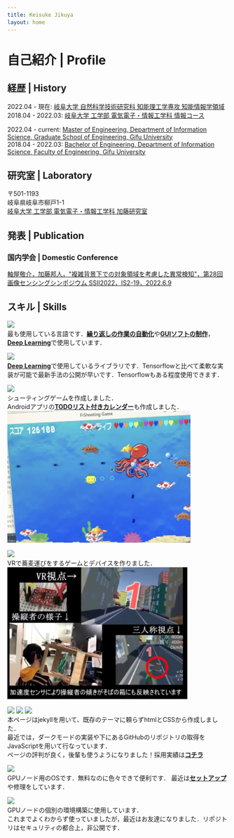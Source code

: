 ```yaml
---
title: Keisuke Jikuya
layout: home
---
```

<head>
  <style>
    .bachelor:hover {
      color: #365CA3;
    }

    .labo:hover {
      color: #FF5126;
    }

    .other:hover {
      color: #42b983;
    }
  </style>
</head>

<a id="Profile"></a>
# 自己紹介 | Profile

## 経歴 | History
2022.04 - 現在: <a href="http://gnst.gifu-u.ac.jp/intellscieng/" class="master" target="_blank">岐阜大学 自然科学技術研究科 知能理工学専攻 知能情報学領域</a>  
2018.04 - 2022.03: <a href="http://www.eng.gifu-u.ac.jp/jyouhou/" class="bachelor" target="_blank">岐阜大学 工学部 電気電子・情報工学科 情報コース</a>  

2022.04 - current: <a href="http://gnst.gifu-u.ac.jp/intellscieng/" class="master" target="_blank">Master of Engineering, Department of Information Science, Graduate School of Engineering, Gifu University</a>  
2018.04 - 2022.03: <a href="http://www.eng.gifu-u.ac.jp/jyouhou/" class="bachelor" target="_blank">Bachelor of Engineering. Department of Information Science, Faculty of Engineering, Gifu University</a>   

## 研究室 | Laboratory
〒501-1193  
岐阜県岐阜市柳戸1-1  
<a href="http://www.cv.info.gifu-u.ac.jp/" class="labo" target="_blank">岐阜大学 工学部 電気電子・情報工学科 加藤研究室</a>

## 発表 | Publication
### 国内学会 | Domestic Conference
<a href="https://confit.atlas.jp/guide/event/ssii2022/subject/IS2-19/tables?cryptoId=" class="other" target="_blank"><u>軸屋敬介</u>，加藤邦人，"複雑背景下での対象領域を考慮した異常検知"，第28回画像センシングシンポジウム SSII2022，IS2-19，2022.6.9</a>

## スキル | Skills
![](https://img.shields.io/badge/Python-444?style=for-the-badge&logo=python)<br>
最も使用している言語です．<a href="https://github.com/Absolute-Value/Automate-the-boring-stuff-with-python" class="bachelor" target="_blank"><b>繰り返しの作業の自動化</b></a>や<a href="https://github.com/Absolute-Value/python-GUI"  class="other" target="_blank"><b>GUIソフトの制作</b></a>，<a href="https://github.com/Absolute-Value/Cloth-Anomaly-Detection-pytorch" class=labo target="_blank"><b>Deep Learning</b></a>で使用しています．

![](https://img.shields.io/badge/Pytorch-444?style=for-the-badge&logo=pytorch)<br>
<a href="https://github.com/Absolute-Value/Cloth-Anomaly-Detection-pytorch" class=labo target="_blank"><b>Deep Learning</b></a>で使用しているライブラリです．Tensorflowと比べて柔軟な実装が可能で最新手法の公開が早いです．Tensorflowもある程度使用できます．

![](https://img.shields.io/badge/Java-444?style=for-the-badge&logo=CoffeeScript)<br>
シューティングゲームを作成しました．<br>
Androidアプリの<a href="https://github.com/gu-info/ToDoCalendar" class="other" target="_blank"><b>TODOリスト付きカレンダー</b></a>も作成しました．<br>
<img src="/assets/images/FiShooting.png" height="300"/><br>

![](https://img.shields.io/badge/Unity-444?style=for-the-badge&logo=unity)<br>
VRで蕎麦運びをするゲームとデバイスを作りました．<br>
<img src="/assets/images/VR.png" height="300"/>

![](https://img.shields.io/badge/HTML-444?style=for-the-badge&logo=html5) ![](https://img.shields.io/badge/CSS-444?style=for-the-badge&logo=css3) ![](https://img.shields.io/badge/JavaScript-444?style=for-the-badge&logo=javascript)<br>
本ページはjekyllを用いて、既存のテーマに頼らずhtmlとCSSから作成しました．<br>
最近では，ダークモードの実装や下にあるGitHubのリポジトリの取得をJavaScriptを用いて行なっています．<br>
ページの評判が良く，後輩も使うようになりました！採用実績は<a href="https://ia-gu.github.io/index" class="labo" target="_blank"><b>コチラ</b></a>

![](https://img.shields.io/badge/Ubuntu-444?style=for-the-badge&logo=Ubuntu)<br>
GPUノード用のOSです．無料なのに色々できて便利です．
最近は<a href="https://github.com/Absolute-Value/gpu-setup-20.04" class="other" target="_blank"><b>セットアップ</b></a>や修理をしています．

![](https://img.shields.io/badge/Docker-444?style=for-the-badge&logo=Docker)<br>
GPUノードの個別の環境構築に使用しています．<br>
これまでよくわからず使っていましたが，最近はお友達になりました．リポジトリはセキュリティの都合上，非公開です．
